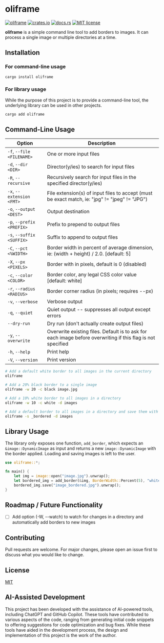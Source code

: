 # oliframe

[![oliframe](https://github.com/calteran/oliframe/actions/workflows/ci.yml/badge.svg?branch=main)](https://github.com/calteran/oliframe/actions/workflows/ci.yml)
[![crates.io](https://img.shields.io/crates/v/oliframe.svg)](https://crates.io/crates/oliframe)
[![docs.rs](https://docs.rs/oliframe/badge.svg)](https://docs.rs/oliframe)
[![MIT license](https://img.shields.io/badge/License-MIT-blue.svg)](https://calteran.mit-license.org/)

**oliframe** is a simple command line tool to add borders to images.  It can process a single image or multiple directories at a time.

## Installation

### For command-line usage
```bash
cargo install oliframe
```

### For library usage
While the purpose of this project is to provide a command-line tool,
the underlying library can be used in other projects.

```bash
cargo add oliframe
```

## Command-Line Usage

| Option                    | Description                                                                                                 |
|---------------------------|-------------------------------------------------------------------------------------------------------------|
| `-f`, `--file <FILENAME>` | One or more input files                                                                                     |
| `-d`, `--dir <DIR>`       | Director(y/ies) to search for input files                                                                   |
| `-R`, `--recursive`       | Recursively search for input files in the specified director(y/ies)                                         |
| `-x`, `--extension <FMT>` | File extension(s) of input files to accept (must be exact match, ie: "jpg" != "jpeg" != "JPG")              |
| `-o`, `--output <DEST>`   | Output destination                                                                                          |
| `-p`, `--prefix <PREFIX>` | Prefix to prepend to output files                                                                           |
| `-s`, `--suffix <SUFFIX>` | Suffix to append to output files                                                                            |
| `-C`, `--pct <%WIDTH>`    | Border width in percent of average dimension, ie: (width + height) / 2.0. [default: 5]                      |
| `-X`, `--px <PIXELS>`     | Border with in pixels, default is 0 (disabled)                                                              |
| `-c`, `--color <COLOR>`   | Border color, any legal CSS color value [default: white]                                                    |
| `-r`, `--radius <RADIUS>` | Border corner radius (in pixels; requires --px)                                                             |
| `-v`, `--verbose`         | Verbose output                                                                                              |
| `-q`, `--quiet`           | Quiet output -- suppresses all output except errors                                                         |
| `--dry-run`               | Dry run (don't actually create output files)                                                                |
| `-y`, `--overwrite`       | Overwrite existing files. Default is to ask for each image before overwriting if this flag is not specified |
| `-h`, `--help`            | Print help                                                                                                  |
| `-V`, `--version`         | Print version                                                                                               |


```bash
# Add a default white border to all images in the current directory
oliframe
````

```bash
# Add a 20% black border to a single image
oliframe -w 20 -c black image.jpg
```

```bash
# Add a 10% white border to all images in a directory
oliframe -w 10 -c white -d images
```

```bash
# Add a default border to all images in a directory and save them with a new suffix
oliframe -s _bordered -d images
```

## Library Usage

The library only exposes one function, `add_border`,
which expects an `&image::DynamicImage` as input and returns a new `image::DynamicImage` with the border applied.
Loading and saving images is left to the user.

```rust
use oliframe::*;

fn main() {
    let img = image::open("image.jpg").unwrap();
    let bordered_img = add_border(&img, BorderWidth::Percent(5), "white", None);
    bordered_img.save("image_bordered.jpg").unwrap();
}
```

## Roadmap / Future Functionality

- [ ] Add option (-W, --watch) to watch for changes in a directory and automatically add borders to new images

## Contributing

Pull requests are welcome.  For major changes, please open an issue first to discuss what you would like to change.

## License

[MIT](https://choosealicense.com/licenses/mit/)

## AI-Assisted Development

This project has been developed with the assistance of AI-powered tools, including ChatGPT and GitHub Copilot.
These tools have contributed to various aspects of the code,
ranging from generating initial code snippets to offering suggestions for code optimization and bug fixes.
While these tools have aided in the development process,
the design and implementation of this project is the work of the author.
